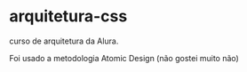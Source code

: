 # arquitetura-css
curso de arquitetura da Alura. 

Foi usado a metodologia Atomic Design (não gostei muito não)